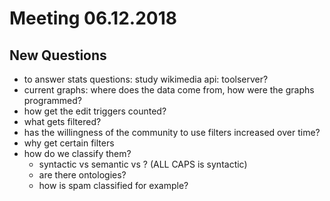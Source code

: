 # Meeting 06.12.2018

## New Questions

* to answer stats questions: study wikimedia api: toolserver?
* current graphs: where does the data come from, how were the graphs programmed?
* how get the edit triggers counted?
* what gets filtered?
* has the willingness of the community to use filters increased over time?
* why get certain filters 
* how do we classify them?
  * syntactic vs semantic vs ? (ALL CAPS is syntactic)
  * are there ontologies?
  * how is spam classified for example?

